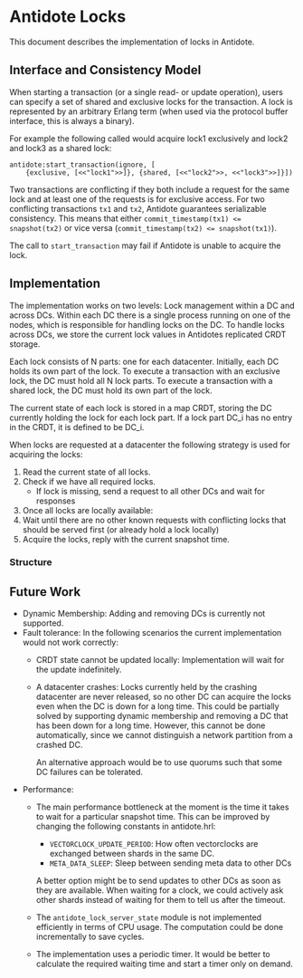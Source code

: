 Antidote Locks
==============

This document describes the implementation of locks in Antidote.

Interface and Consistency Model
-------------------------------

When starting a transaction (or a single read- or update operation), users can specify a set of shared and exclusive locks for the transaction.
A lock is represented by an arbitrary Erlang term (when used via the protocol buffer interface, this is always a binary).

For example the following called would acquire lock1 exclusively and lock2 and lock3 as a shared lock:

    antidote:start_transaction(ignore, [
        {exclusive, [<<"lock1">>]}, {shared, [<<"lock2">>, <<"lock3">>]}])

Two transactions are conflicting if they both include a request for the same lock and at least one of the requests is for exclusive access.
For two conflicting transactions `tx1` and `tx2`, Antidote guarantees serializable consistency. 
This means that either `commit_timestamp(tx1) <= snapshot(tx2)` or vice versa (`commit_timestamp(tx2) <= snapshot(tx1)`). 


The call to `start_transaction` may fail if Antidote is unable to acquire the lock.


Implementation
--------------

The implementation works on two levels: Lock management within a DC and across DCs. 
Within each DC there is a single process running on one of the nodes, which is responsible for handling locks on the DC.
To handle locks across DCs, we store the current lock values in Antidotes replicated CRDT storage.


Each lock consists of N parts: one for each datacenter.
Initially, each DC holds its own part of the lock.
To execute a transaction with an exclusive lock, the DC must hold all N lock parts.
To execute a transaction with a shared lock, the DC must hold its own part of the lock.

The current state of each lock is stored in a map CRDT, storing the DC currently holding the lock for each lock part.
If a lock part DC_i has no entry in the CRDT, it is defined to be DC_i.

When locks are requested at a datacenter the following strategy is used for acquiring the locks:

1. Read the current state of all locks.
2. Check if we have all required locks.
    - If lock is missing, send a request to all other DCs and wait for responses
3. Once all locks are locally available: 
4. Wait until there are no other known requests with conflicting locks that should be served first (or already hold a lock locally)
5. Acquire the locks, reply with the current snapshot time.




### Structure



Future Work
-----------

- Dynamic Membership: Adding and removing DCs is currently not supported.
- Fault tolerance: In the following scenarios the current implementation would not work correctly:
    - CRDT state cannot be updated locally: Implementation will wait for the update indefinitely.
    - A datacenter crashes: Locks currently held by the crashing datacenter are never released, so no other DC can acquire the locks even when the DC is down for a long time.
        This could be partially solved by supporting dynamic membership and removing a DC that has been down for a long time. 
        However, this cannot be done automatically, since we cannot distinguish a network partition from a crashed DC.
        
        An alternative approach would be to use quorums such that some DC failures can be tolerated.  
- Performance: 
    - The main performance bottleneck at the moment is the time it takes to wait for a particular snapshot time.
        This can be improved by changing the following constants in antidote.hrl:    
        - `VECTORCLOCK_UPDATE_PERIOD`: How often vectorclocks are exchanged between shards in the same DC.
        - `META_DATA_SLEEP`: Sleep between sending meta data to other DCs
        
        A better option might be to send updates to other DCs as soon as they are available.
        When waiting for a clock, we could actively ask other shards instead of waiting for them to tell us after the timeout.
            
    - The `antidote_lock_server_state` module is not implemented efficiently in terms of CPU usage. The computation could be done incrementally to save cycles.
    - The implementation uses a periodic timer. It would be better to calculate the required waiting time and start a timer only on demand.
